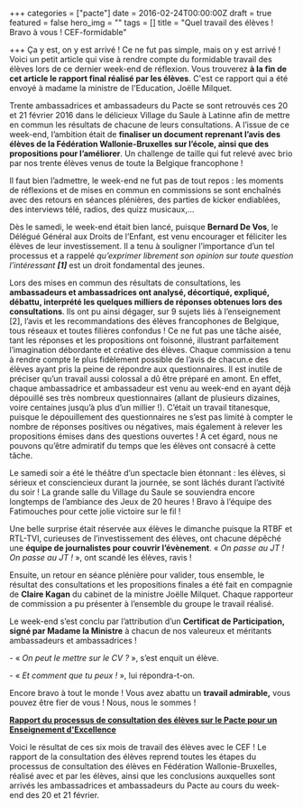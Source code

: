+++
categories = ["pacte"]
date = 2016-02-24T00:00:00Z
draft = true
featured = false
hero_img = ""
tags = []
title = "Quel travail des élèves ! Bravo à vous ! CEF-formidable"

+++
Ça y est, on y est arrivé ! Ce ne fut pas simple, mais on y est arrivé ! Voici un petit article qui vise à rendre compte du formidable travail des élèves lors de ce dernier week-end de réflexion. Vous trouverez **à la fin de cet article le rapport final réalisé par les élèves**. C'est ce rapport qui a été envoyé à madame la ministre de l'Education, Joëlle Milquet.

Trente ambassadrices et ambassadeurs du Pacte se sont retrouvés ces 20 et 21 février 2016 dans le délicieux Village du Saule à Latinne afin de mettre en commun les résultats de chacune de leurs consultations. A l’issue de ce week-end, l’ambition était de **finaliser un document reprenant l’avis des élèves de la Fédération Wallonie-Bruxelles sur l’école, ainsi que des propositions pour l’améliorer**. Un challenge de taille qui fut relevé avec brio par nos trente élèves venus de toute la Belgique francophone !

Il faut bien l’admettre, le week-end ne fut pas de tout repos : les moments de réflexions et de mises en commun en commissions se sont enchaînés avec des retours en séances plénières, des parties de kicker endiablées, des interviews télé, radios, des quizz musicaux,…

Dès le samedi, le week-end était bien lancé, puisque **Bernard De Vos**, le Délégué Général aux Droits de l’Enfant, est venu encourager et féliciter les élèves de leur investissement. Il a tenu à souligner l’importance d’un tel processus et a rappelé _qu’exprimer librement son opinion sur toute question l’intéressant **\[1\]**_ est un droit fondamental des jeunes.

Lors des mises en commun des résultats de consultations, les **ambassadeurs et ambassadrices ont analysé, décortiqué, expliqué, débattu, interprété les quelques milliers de réponses obtenues lors des consultations**. Ils ont pu ainsi dégager, sur 9 sujets liés à l’enseignement \[2\], l’avis et les recommandations des élèves francophones de Belgique, tous réseaux et toutes filières confondus ! Ce ne fut pas une tâche aisée, tant les réponses et les propositions ont foisonné, illustrant parfaitement l’imagination débordante et créative des élèves. Chaque commission a tenu à rendre compte le plus fidèlement possible de l’avis de chacun.e des élèves ayant pris la peine de répondre aux questionnaires. Il est inutile de préciser qu’un travail aussi colossal a dû être préparé en amont. En effet, chaque ambassadrice et ambassadeur est venu au week-end en ayant déjà dépouillé ses très nombreux questionnaires (allant de plusieurs dizaines, voire centaines jusqu’à plus d’un millier !). C’était un travail titanesque, puisque le dépouillement des questionnaires ne s’est pas limité à compter le nombre de réponses positives ou négatives, mais également à relever les propositions émises dans des questions ouvertes ! A cet égard, nous ne pouvons qu’être admiratif du temps que les élèves ont consacré à cette tâche.

Le samedi soir a été le théâtre d’un spectacle bien étonnant : les élèves, si sérieux et consciencieux durant la journée, se sont lâchés durant l’activité du soir ! La grande salle du Village du Saule se souviendra encore longtemps de l’ambiance des Jeux de 20 heures ! Bravo à l’équipe des Fatimouches pour cette jolie victoire sur le fil !

Une belle surprise était réservée aux élèves le dimanche puisque la RTBF et RTL-TVI, curieuses de l’investissement des élèves, ont chacune dépêché une **équipe de journalistes pour couvrir l’évènement**. « _On passe au JT ! On passe au JT !_ », ont scandé les élèves, ravis !

Ensuite, un retour en séance plénière pour valider, tous ensemble, le résultat des consultations et les propositions finales a été fait en compagnie de **Claire Kagan** du cabinet de la ministre Joëlle Milquet. Chaque rapporteur de commission a pu présenter à l’ensemble du groupe le travail réalisé.

Le week-end s’est conclu par l’attribution d’un **Certificat de Participation, signé par Madame la Ministre** à chacun de nos valeureux et méritants ambassadeurs et ambassadrices !

\- « _On peut le mettre sur le CV ?_ », s’est enquit un élève.

\- « _Et comment que tu peux !_ », lui répondra-t-on.

Encore bravo à tout le monde ! Vous avez abattu un **travail admirable,** vous pouvez être fier de vous ! Nous, nous le sommes !

[**Rapport du processus de consultation des élèves sur le Pacte pour un Enseignement d'Excellence**](https://res.cloudinary.com/cefasbl/image/upload/v1591695877/160224_rapport_de_la_consultation_des_%C3%A9l%C3%A8ves_uaqfq5.pdf)

Voici le résultat de ces six mois de travail des élèves avec le CEF ! Le rapport de la consultation des élèves reprend toutes les étapes du processus de consultation des élèves en Fédération Wallonie-Bruxelles, réalisé avec et par les élèves, ainsi que les conclusions auxquelles sont arrivés les ambassadrices et ambassadeurs du Pacte au cours du week-end des 20 et 21 février.